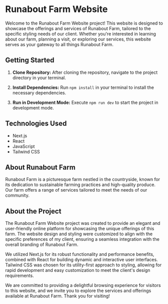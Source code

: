 # Runabout Farm Website

Welcome to the Runabout Farm Website project! This website is designed to showcase the offerings and services of Runabout Farm, tailored to the specific styling needs of our client. Whether you're interested in learning about our farm, planning a visit, or exploring our services, this website serves as your gateway to all things Runabout Farm.

## Getting Started

1. **Clone Repository:** After cloning the repository, navigate to the project directory in your terminal.

2. **Install Dependencies:** Run `npm install` in your terminal to install the necessary dependencies.

3. **Run in Development Mode:** Execute `npm run dev` to start the project in development mode.

## Technologies Used

- Next.js
- React
- JavaScript
- Tailwind CSS

## About Runabout Farm

Runabout Farm is a picturesque farm nestled in the countryside, known for its dedication to sustainable farming practices and high-quality produce. Our farm offers a range of services tailored to meet the needs of our community.

## About the Project

The Runabout Farm Website project was created to provide an elegant and user-friendly online platform for showcasing the unique offerings of this farm. The website design and styling were customized to align with the specific preferences of my client, ensuring a seamless integration with the overall branding of Runabout Farm.

We utilized Next.js for its robust functionality and performance benefits, combined with React for building dynamic and interactive user interfaces. Tailwind CSS was chosen for its utility-first approach to styling, allowing for rapid development and easy customization to meet the client's design requirements.

We are committed to providing a delightful browsing experience for visitors to this website, and we invite you to explore the services and offerings available at Runabout Farm. Thank you for visiting!
